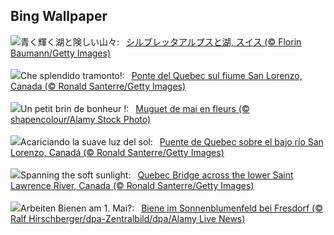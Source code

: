 ## Bing Wallpaper
![](https://www.bing.com/th?id=OHR.KlostersSerneus_JA-JP1346156954_UHD.jpg&w=1000)青く輝く湖と険しい山々:&nbsp;&ensp;[シルブレッタアルプスと湖, スイス (© Florin Baumann/Getty Images)](https://www.bing.com/th?id=OHR.KlostersSerneus_JA-JP1346156954_UHD.jpg)
<br><br/>
![](https://www.bing.com/th?id=OHR.QuebecCityBridge_IT-IT2390988840_UHD.jpg&w=1000)Che splendido tramonto!:&nbsp;&ensp;[Ponte del Quebec sul fiume San Lorenzo, Canada  (© Ronald Santerre/Getty Images)](https://www.bing.com/th?id=OHR.QuebecCityBridge_IT-IT2390988840_UHD.jpg)
<br><br/>
![](https://www.bing.com/th?id=OHR.LilyLaborDay_FR-FR3324597226_UHD.jpg&w=1000)Un petit brin de bonheur !:&nbsp;&ensp;[Muguet de mai en fleurs (© shapencolour/Alamy Stock Photo)](https://www.bing.com/th?id=OHR.LilyLaborDay_FR-FR3324597226_UHD.jpg)
<br><br/>
![](https://www.bing.com/th?id=OHR.QuebecCityBridge_ES-ES5046803154_UHD.jpg&w=1000)Acariciando la suave luz del sol:&nbsp;&ensp;[Puente de Quebec sobre el bajo río San Lorenzo, Canadá (© Ronald Santerre/Getty Images)](https://www.bing.com/th?id=OHR.QuebecCityBridge_ES-ES5046803154_UHD.jpg)
<br><br/>
![](https://www.bing.com/th?id=OHR.QuebecCityBridge_EN-GB5878837587_UHD.jpg&w=1000)Spanning the soft sunlight:&nbsp;&ensp;[Quebec Bridge across the lower Saint Lawrence River, Canada (© Ronald Santerre/Getty Images)](https://www.bing.com/th?id=OHR.QuebecCityBridge_EN-GB5878837587_UHD.jpg)
<br><br/>
![](https://www.bing.com/th?id=OHR.SunflowerBee_DE-DE9415817741_UHD.jpg&w=1000)Arbeiten Bienen am 1. Mai?:&nbsp;&ensp;[Biene im Sonnenblumenfeld bei Fresdorf (© Ralf Hirschberger/dpa-Zentralbild/dpa/Alamy Live News)](https://www.bing.com/th?id=OHR.SunflowerBee_DE-DE9415817741_UHD.jpg)
<br><br/>

